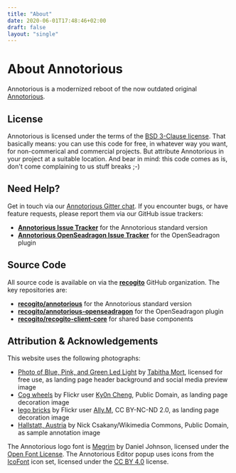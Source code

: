 ```yaml
---
title: "About"
date: 2020-06-01T17:48:46+02:00
draft: false
layout: "single"
---
```


# About Annotorious

Annotorious is a modernized reboot of the now outdated original [Annotorious](https://github.com/annotorious/annotorious).

## License

Annotorious is licensed under the terms of the [BSD 3-Clause license](https://github.com/recogito/annotorious/blob/master/LICENSE).
That basically means: you can use this code for free, in whatever way you want, for non-commerical and commercial
projects. But attribute Annotorious in your project at a suitable location. And bear in mind: this code comes as is, 
don't come complaining to us stuff breaks ;-)

## Need Help?

Get in touch via our [Annotorious Gitter chat](https://gitter.im/recogito/annotorious). If you encounter bugs, or
have feature requests, please report them via our GitHub issue trackers:

- __[Annotorious Issue Tracker](https://github.com/recogito/annotorious/issues)__ for the Annotorious standard version
- __[Annotorious OpenSeadragon Issue Tracker](https://github.com/recogito/annotorious-openseadragon/issues)__
  for the OpenSeadragon plugin

## Source Code

All source code is available on via the __[recogito](https://github.com/recogito)__ GitHub organization. The key 
repositories are:

- __[recogito/annotorious](https://github.com/recogito/annotorious)__ for the Annotorious standard version
- __[recogito/annotorious-openseadragon](https://github.com/recogito/annotorious-openseadragon)__ for the OpenSeadragon plugin
- __[recogito/recogito-client-core](https://github.com/recogito/recogito-client-core)__ for shared base components

## Attribution & Acknowledgements

This website uses the following photographs:

- [Photo of Blue, Pink, and Green Led Light](https://www.pexels.com/photo/photo-of-blue-pink-and-green-led-light-775907/)
  by [Tabitha Mort](https://www.pexels.com/@dellamortphotography), licensed for free use, as landing page header background
  and social media preview image
- [Cog wheels](https://www.flickr.com/photos/ky0ncheng/36286089223/) by Flickr user 
  [Ky0n Cheng](https://www.flickr.com/photos/ky0ncheng/), Public Domain, as landing page decoration image
- [lego bricks](https://www.flickr.com/photos/38953258@N08/19079091750/) by Flickr user 
  [Ally.M](https://www.flickr.com/photos/38953258@N08/), CC BY-NC-ND 2.0, as landing page decoration image
- [Hallstatt, Austria](http://commons.wikimedia.org/wiki/File:Hallstatt_300.jpg) by Nick Csakany/Wikimedia Commons,
  Public Domain, as sample annotation image 

The Annotorious logo font is [Megrim](https://fonts.google.com/specimen/Megrim) by Daniel Johnson, 
licensed under the [Open Font License](https://scripts.sil.org/cms/scripts/page.php?site_id=nrsi&id=OFL).
The Annotorious Editor popup uses icons from the [IcoFont](https://icofont.com/) icon set, licensed under 
the [CC BY 4.0](https://creativecommons.org/licenses/by/4.0/) license.